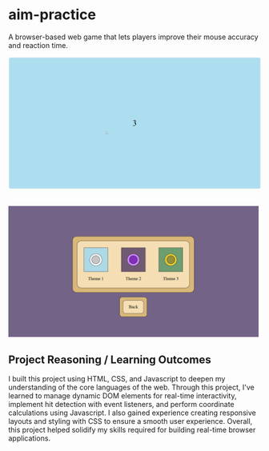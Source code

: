 # aim-practice
A browser-based web game that lets players improve their mouse accuracy and reaction time.

<img src="public/gameplay.gif" width="600"/><br><br>

<img src="public/colors.png" width="500"/>

## Project Reasoning / Learning Outcomes
I built this project using HTML, CSS, and Javascript to deepen my understanding of the core languages of the web. Through this project, I've learned to manage dynamic DOM elements for real-time interactivity, implement hit detection with event listeners, and perform coordinate calculations using Javascript. I also gained experience creating responsive layouts and styling with CSS to ensure a smooth user experience. Overall, this project helped solidify my skills required for building real-time browser applications.
